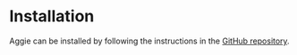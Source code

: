 # Installation  

Aggie can be installed by following the instructions in the [GitHub repository](https://github.com/TID-Lab/aggie#README).
